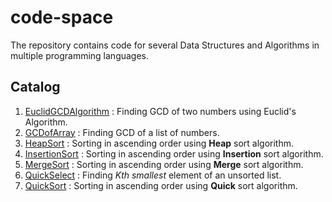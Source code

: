 # code-space
The repository contains code for several Data Structures and Algorithms in multiple programming languages.

## Catalog
1. [EuclidGCDAlgorithm](./EuclidGCDAlgorithm) : Finding GCD of two numbers using Euclid's Algorithm.
2. [GCDofArray](./GCDofArray) : Finding GCD of a list of numbers.
3. [HeapSort](./HeapSort) : Sorting in ascending order using **Heap** sort algorithm.
4. [InsertionSort](./InsertionSort) : Sorting in ascending order using **Insertion** sort algorithm.
5. [MergeSort](./MergeSort) : Sorting in ascending order using **Merge** sort algorithm.
6. [QuickSelect](./QuickSelect) : Finding *Kth smallest* element of an unsorted list.
7. [QuickSort](./QuickSort) : Sorting in ascending order using **Quick** sort algorithm.
